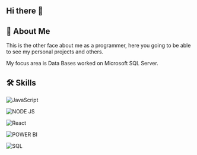 ## Hi there 👋

## 🚀 About Me
This is the other face about me as a programmer, here you going to be able to see my personal projects and others.

My focus area is Data Bases worked on Microsoft SQL Server.


## 🛠 Skills
![JavaScript](https://img.shields.io/badge/JSS-F7DF1E?style=for-the-badge&logo=JSS&logoColor=white) 

![NODE JS](https://img.shields.io/badge/Node%20js-339933?style=for-the-badge&logo=nodedotjs&logoColor=white)

![React](https://img.shields.io/badge/React-20232A?style=for-the-badge&logo=react&logoColor=61DAFB)

![POWER BI](https://img.shields.io/badge/PowerBI-F2C811?style=for-the-badge&logo=Power%20BI&logoColor=white)

![SQL](https://img.shields.io/badge/Microsoft%20SQL%20Server-CC2927?style=for-the-badge&logo=microsoft%20sql%20server&logoColor=white)

